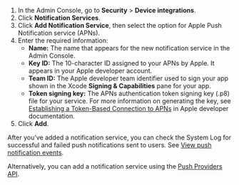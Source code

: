 1. In the Admin Console, go to **Security** > **Device integrations**.
2. Click **Notification Services**.
3. Click **Add Notification Service**, then select the option for Apple Push Notification service (APNs).
4. Enter the required information:
   * **Name:** The name that appears for the new notification service in the Admin Console.
   * **Key ID:** The 10-character ID assigned to your APNs by Apple. It appears in your Apple developer account.
   * **Team ID:** The Apple developer team identifier used to sign your app shown in the Xcode **Signing & Capabilities** pane for your app.
   * **Token signing key:** The APNs authentication token signing key (.p8) file for your service. For more information on generating the key, see [Establishing a Token-Based Connection to APNs](https://developer.apple.com/documentation/usernotifications/setting_up_a_remote_notification_server/establishing_a_token-based_connection_to_apns) in Apple developer documentation.
5. Click **Add**.

After you’ve added a notification service, you can check the System Log for successful and failed push notifications sent to users. See [View push notification events](https://help.okta.com/okta_help.htm?type=oie&id=ext-all-notification-services).

Alternatively, you can add a notification service using the [Push Providers API](https://developer.okta.com/docs/api/openapi/okta-management/management/tag/PushProvider/#tag/PushProvider/operation/createPushProvider).
